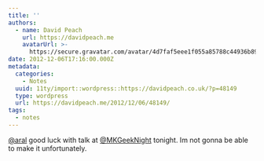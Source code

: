 ```yaml
---
title: ''
authors:
  - name: David Peach
    url: https://davidpeach.me
    avatarUrl: >-
      https://secure.gravatar.com/avatar/4d7faf5eee1f055a85788c44936b8995eaab6dfb004e7854ec747ccb272e91ee?s=96&d=mm&r=g
date: 2012-12-06T17:16:00.000Z
metadata:
  categories:
    - Notes
  uuid: 11ty/import::wordpress::https://davidpeach.co.uk/?p=48149
  type: wordpress
  url: https://davidpeach.me/2012/12/06/48149/
tags:
  - notes
---
```

[@aral](https://twitter.com/aral) good luck with talk at [@MKGeekNight](https://twitter.com/MKGeekNight) tonight. Im not gonna be able to make it unfortunately.